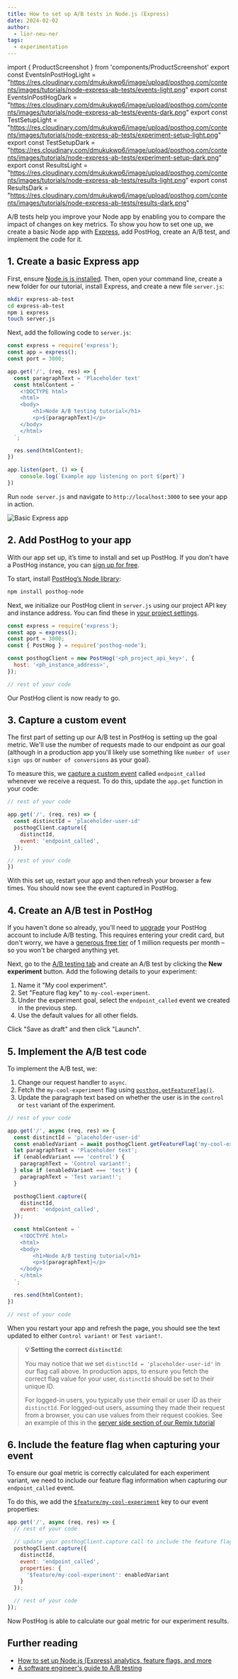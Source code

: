 ```yaml
---
title: How to set up A/B tests in Node.js (Express)
date: 2024-02-02
author:
  - lior-neu-ner
tags:
  - experimentation
---
```


import { ProductScreenshot } from 'components/ProductScreenshot'
export const EventsInPostHogLight = "https://res.cloudinary.com/dmukukwp6/image/upload/posthog.com/contents/images/tutorials/node-express-ab-tests/events-light.png"
export const EventsInPostHogDark = "https://res.cloudinary.com/dmukukwp6/image/upload/posthog.com/contents/images/tutorials/node-express-ab-tests/events-dark.png"
export const TestSetupLight = "https://res.cloudinary.com/dmukukwp6/image/upload/posthog.com/contents/images/tutorials/node-express-ab-tests/experiment-setup-light.png"
export const TestSetupDark = "https://res.cloudinary.com/dmukukwp6/image/upload/posthog.com/contents/images/tutorials/node-express-ab-tests/experiment-setup-dark.png"
export const ResultsLight = "https://res.cloudinary.com/dmukukwp6/image/upload/posthog.com/contents/images/tutorials/node-express-ab-tests/results-light.png"
export const ResultsDark = "https://res.cloudinary.com/dmukukwp6/image/upload/posthog.com/contents/images/tutorials/node-express-ab-tests/results-dark.png"

A/B tests help you improve your Node app by enabling you to compare the impact of changes on key metrics. To show you how to set one up, we create a basic Node app with [Express](https://expressjs.com/), add PostHog, create an A/B test, and implement the code for it.

## 1. Create a basic Express app

First, ensure [Node.js is installed](https://nodejs.dev/en/learn/how-to-install-nodejs/). Then, open your command line, create a new folder for our tutorial, install Express, and create a new file `server.js`:

```bash
mkdir express-ab-test
cd express-ab-test
npm i express
touch server.js
```

Next, add the following code to `server.js`:

```js file=server.js
const express = require('express');
const app = express();
const port = 3000;

app.get('/', (req, res) => {
  const paragraphText = 'Placeholder text'
  const htmlContent = `
    <!DOCTYPE html>
    <html>
    <body>
        <h1>Node A/B testing tutorial</h1>
        <p>${paragraphText}</p>
    </body>
    </html>
  `;

  res.send(htmlContent);
})

app.listen(port, () => {
    console.log(`Example app listening on port ${port}`)
})
```

Run `node server.js` and navigate to `http://localhost:3000` to see your app in action.

![Basic Express app](https://res.cloudinary.com/dmukukwp6/image/upload/v1710055416/posthog.com/contents/images/tutorials/node-express-ab-tests/basic-app.png)

## 2. Add PostHog to your app

With our app set up, it’s time to install and set up PostHog. If you don't have a PostHog instance, you can [sign up for free](https://us.posthog.com/signup).

To start, install [PostHog’s Node library](/libraries/node):

```bash
npm install posthog-node
```

Next, we initialize our PostHog client in `server.js` using our project API key and instance address. You can find these in [your project settings](https://us.posthog.com/settings/project).

```js file=server.js
const express = require('express');
const app = express();
const port = 3000;
const { PostHog } = require('posthog-node');

const posthogClient = new PostHog('<ph_project_api_key>', {
  host: '<ph_instance_address>',
});

// rest of your code
```

Our PostHog client is now ready to go.

## 3. Capture a custom event

The first part of setting up our A/B test in PostHog is setting up the goal metric. We'll use the number of requests made to our endpoint as our goal (although in a production app you'll likely use something like `number of user sign ups` or `number of conversions` as your goal).

To measure this, we [capture a custom event](/docs/product-analytics/capture-events) called `endpoint_called` whenever we receive a request. To do this, update the `app.get` function in your code:

```js file=server.js
// rest of your code

app.get('/', (req, res) => {
  const distinctId = 'placeholder-user-id'
  posthogClient.capture({
    distinctId,
    event: 'endpoint_called',
  });

// rest of your code
})
```

With this set up, restart your app and then refresh your browser a few times. You should now see the event captured in PostHog.

<ProductScreenshot
  imageLight={EventsInPostHogLight} 
  imageDark={EventsInPostHogDark} 
  alt="Events captured in PostHog" 
  classes="rounded"
/>

## 4. Create an A/B test in PostHog

If you haven't done so already, you'll need to [upgrade](https://us.posthog.com/organization/billing) your PostHog account to include A/B testing. This requires entering your credit card, but don't worry, we have a [generous free tier](/pricing) of 1 million requests per month – so you won't be charged anything yet.

Next, go to the [A/B testing tab](https://us.posthog.com/experiments) and create an A/B test by clicking the **New experiment** button. Add the following details to your experiment:

1. Name it "My cool experiment".
2. Set "Feature flag key" to `my-cool-experiment`.
3. Under the experiment goal, select the `endpoint_called` event we created in the previous step.
4. Use the default values for all other fields.

Click "Save as draft" and then click "Launch".

<ProductScreenshot
  imageLight={TestSetupLight} 
  imageDark={TestSetupDark} 
  alt="Experiment setup in PostHog" 
  classes="rounded"
/>

## 5. Implement the A/B test code

To implement the A/B test, we: 

1. Change our request handler to `async`.
2. Fetch the `my-cool-experiment` flag using [`posthog.getFeatureFlag()`](/docs/libraries/node#feature-flags). 
3. Update the paragraph text based on whether the user is in the `control` or `test` variant of the experiment.


```js file=server.js
// rest of your code

app.get('/', async (req, res) => {
  const distinctId = 'placeholder-user-id'
  const enabledVariant = await posthogClient.getFeatureFlag('my-cool-experiment', distinctId);
  let paragraphText = 'Placeholder text';
  if (enabledVariant === 'control') {
    paragraphText = 'Control variant!';
  } else if (enabledVariant === 'test') {
    paragraphText = 'Test variant!';
  }

  posthogClient.capture({
    distinctId,
    event: 'endpoint_called',
  });
  
  const htmlContent = `
    <!DOCTYPE html>
    <html>
    <body>
        <h1>Node A/B testing tutorial</h1>
        <p>${paragraphText}</p>
    </body>
    </html>
  `;

  res.send(htmlContent);
})

// rest of your code
```

When you restart your app and refresh the page, you should see the text updated to either `Control variant!` or `Test variant!`. 

> **💡 Setting the correct `distinctId`:**
> 
> You may notice that we set `distinctId = 'placeholder-user-id'` in our flag call above. In production apps, to ensure you fetch the correct flag value for your user, `distinctId` should be set to their unique ID. 
> 
> For logged-in users, you typically use their email or user ID as their `distinctId`. For logged-out users, assuming they made their request from a browser, you can use values from their request cookies. See an example of this in the [server side section of our Remix tutorial](/tutorials/remix-ab-tests#setting-the-correct-distinctid)


## 6. Include the feature flag when capturing your event

To ensure our goal metric is correctly calculated for each experiment variant, we need to include our feature flag information when capturing our `endpoint_called` event.

To do this, we add the [`$feature/my-cool-experiment`](/docs/libraries/node#step-2-include-feature-flag-information-when-capturing-events) key to our event properties:

```js file=server.js
app.get('/', async (req, res) => {
  // rest of your code

  // update your posthogClient.capture call to include the feature flag information
  posthogClient.capture({
    distinctId,
    event: 'endpoint_called',
    properties: {
      '$feature/my-cool-experiment': enabledVariant
    }
  });

  // rest of your code
});
```

Now PostHog is able to calculate our goal metric for our experiment results.

<ProductScreenshot
  imageLight={ResultsLight} 
  imageDark={ResultsDark} 
  alt="Experiment results in PostHog" 
  classes="rounded"
/>

## Further reading

- [How to set up Node.js (Express) analytics, feature flags, and more](/tutorials/node-express-analytics)
- [A software engineer's guide to A/B testing](/product-engineers/ab-testing-guide-for-engineers)
